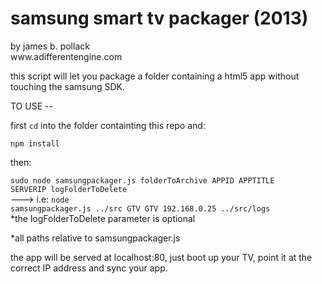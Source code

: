 <h1>samsung smart tv packager (2013)</h1>
by james b. pollack<br>
www.adifferentengine.com<br>

this script will let you package a folder containing a html5 app without touching the samsung SDK.  

TO USE -- 

first <code>cd</code> into the folder containting this repo and:

<code>npm install </code>

then:

<code>sudo node samsungpackager.js folderToArchive APPID APPTITLE SERVERIP logFolderToDelete</code><br>
---> i.e: <code>node samsungpackager.js ../src GTV GTV 192.168.0.25 ../src/logs</code><br>
*the logFolderToDelete parameter is optional



*all paths relative to samsungpackager.js

the app will be served at localhost:80, just boot up your TV, point it at the correct IP address and sync your app.
